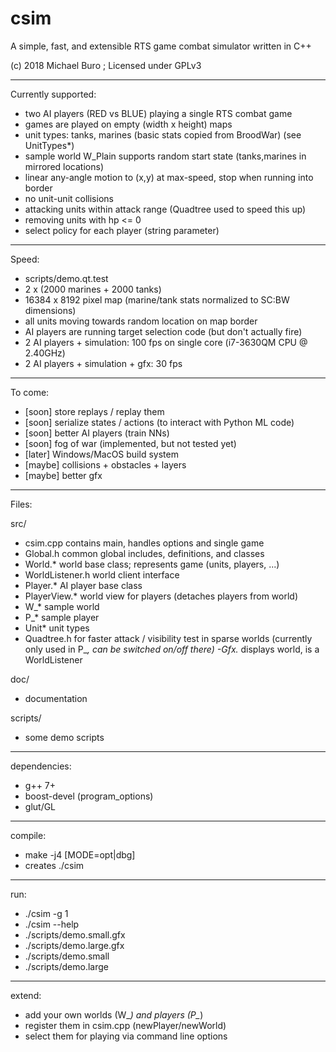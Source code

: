 # csim
A simple, fast, and extensible RTS game combat simulator written in C++

(c) 2018 Michael Buro ; Licensed under GPLv3

---

Currently supported:

- two AI players (RED vs BLUE) playing a single RTS combat game
- games are played on empty (width x height) maps
- unit types: tanks, marines (basic stats copied from BroodWar) (see UnitTypes*)
- sample world W_Plain supports random start state (tanks,marines in mirrored
  locations)
- linear any-angle motion to (x,y) at max-speed, stop when running into border
- no unit-unit collisions
- attacking units within attack range (Quadtree used to speed this up)
- removing units with hp <= 0
- select policy for each player (string parameter)

---

Speed:

- scripts/demo.qt.test
- 2 x (2000 marines + 2000 tanks)
- 16384 x 8192 pixel map (marine/tank stats normalized to SC:BW dimensions)
- all units moving towards random location on map border
- AI players are running target selection code (but don't actually fire)
- 2 AI players + simulation: 100 fps on single core (i7-3630QM CPU @ 2.40GHz)
- 2 AI players + simulation + gfx: 30 fps

---

To come:

- [soon] store replays / replay them
- [soon] serialize states / actions (to interact with Python ML code)
- [soon] better AI players (train NNs)
- [soon] fog of war (implemented, but not tested yet)
- [later] Windows/MacOS build system
- [maybe] collisions + obstacles + layers
- [maybe] better gfx

---

Files:

src/

- csim.cpp   contains main, handles options and single game
- Global.h   common global includes, definitions, and classes
- World.*    world base class; represents game (units, players, ...)
- WorldListener.h  world client interface
- Player.*   AI player base class
- PlayerView.* world view for players (detaches players from world)
- W_*        sample world
- P_*        sample player
- Unit*      unit types
- Quadtree.h for faster attack / visibility test in sparse worlds
             (currently only used in P_*, can be switched on/off there)
 -Gfx.*      displays world, is a WorldListener

doc/
- documentation

scripts/
- some demo scripts

---

dependencies:

- g++ 7+
- boost-devel (program_options)
- glut/GL

---

compile:

 - make -j4 [MODE=opt|dbg]
 - creates ./csim
  
---

run:

- ./csim -g 1
- ./csim --help
- ./scripts/demo.small.gfx
- ./scripts/demo.large.gfx
- ./scripts/demo.small
- ./scripts/demo.large  
  
---

extend:

- add your own worlds (W_*) and players (P_*)
- register them in csim.cpp (newPlayer/newWorld)
- select them for playing via command line options
